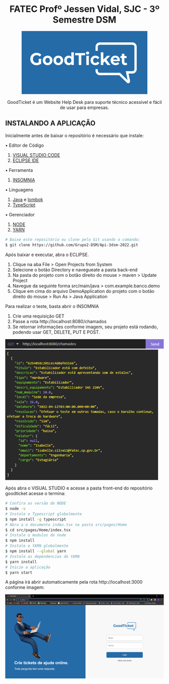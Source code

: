 <br id="topo">
<h1 align = "center"> FATEC Profº Jessen Vidal, SJC - 3º Semestre DSM </h1>
<p align = "center">
<img src = "https://github.com/Grupo2-DSM/Api-3dsm-2022/blob/main/img/Logo_Sprint2.png" width = "400px" height = "200px">


<p align = "center"> GoodTicket é um Website Help Desk para suporte técnico acessível e fácil de usar para empresas.

## INSTALANDO A APLICAÇÃO 

Inicialmente antes de baixar o repositório é necessário que instale:

•	Editor de Código 
1.	[VISUAL STUDIO CODE](https://code.visualstudio.com/Download)
2.	[ECLIPSE IDE](https://www.eclipse.org/downloads/download.php?file=/oomph/epp/2022-03/R/eclipse-inst-jre-win64.exe)

•	Ferramenta
1.	[INSOMNIA](https://insomnia.rest/download)

•	Linguagens 
1.	[Java](https://www.java.com/pt-BR/download/) e [lombok](https://projectlombok.org/download)
2.	[TypeScript](https://www.typescriptlang.org/download) 
    
•	Gerenciador
1.	[NODE](https://nodejs.org/en/)
2.	[YARN](https://yarnpkg.com/)
  
```bash
# Baixe este repositório ou clone pelo Git usando o comando:
$ git clone https://github.com/Grupo2-DSM/Api-3dsm-2022.git
```

Após baixar e executar, abra o ECLIPSE.
1. Clique na aba File > Open Projects from System
2. Selecione o botão Directory e navegueate a pasta back-end
3. Na pasta do projeto com o botão direito do mouse > maven > Update Project
4. Navegue da seguinte forma src/main/java > com.example.banco.demo
3. Clique em cima do arquivo DemoApplication do projeto com o botão direito do mouse > Run As > Java Application

Para realizar o teste, basta abrir o INSOMNIA
1.	Crie uma requisição GET
2.	Passe a rota http://localhost:8080/chamados
3.	Se retornar informações conforme imagem, seu projeto está rodando, podendo usar GET, DELETE, PUT E POST.

![](https://github.com/Grupo2-DSM/Api-3dsm-2022/blob/main/img/REQUISICAO_GET_CHAMADOS.png)    
![](https://github.com/Grupo2-DSM/Api-3dsm-2022/blob/main/img/REQUISICAO_GET_CHAMADOS_RESPOSTA.png) 
 


Após abra o VISUAL STUDIO e acesse a pasta front-end do repositório goodticket acesse o termina:
 
```bash
# Confira as versão do NODE
$ node -v
# Instale o Typescript globalmente
$ npm install -g typescript
# Abra a o documento index.tsx na pasta src/pages/Home
$ cd src/pages/Home/index.tsx
# Instale o modulos do node
$ npm install
# Instale o YARN globalmente
$ npm install --global yarn
# Instale as dependencias do YARN
$ yarn install
# Inicie a aplicação
$ yarn start
```

A página irá abrir automaticamente pela rota http://localhost:3000 conforme imagem:

![](https://github.com/Grupo2-DSM/Api-3dsm-2022/blob/Sprint-2/img/Entrega_Login_Sprint2.png) 
